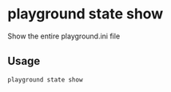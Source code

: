 # playground state show

Show the entire playground.ini file

## Usage

```bash
playground state show
```


